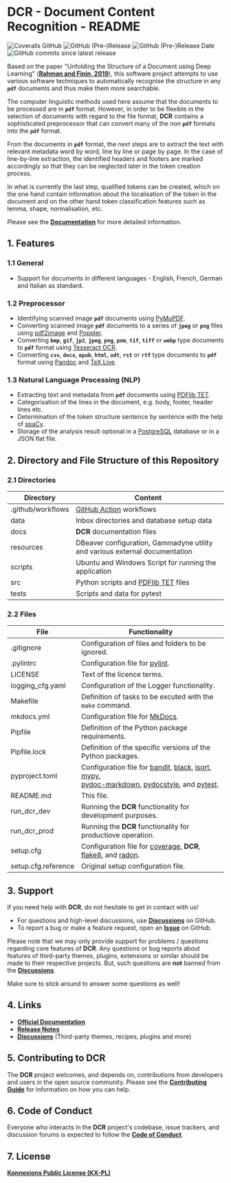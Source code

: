 # DCR - Document Content Recognition - README

![Coveralls GitHub](https://img.shields.io/coveralls/github/KonnexionsGmbH/dcr.svg)
![GitHub (Pre-)Release](https://img.shields.io/github/v/release/KonnexionsGmbH/dcr?include_prereleases)
![GitHub (Pre-)Release Date](https://img.shields.io/github/release-date-pre/KonnexionsGmbh/dcr)
![GitHub commits since latest release](https://img.shields.io/github/commits-since/KonnexionsGmbH/dcr/0.9.6)

Based on the paper "Unfolding the Structure of a Document using Deep Learning" (**[Rahman and Finin, 2019](https://arxiv.org/abs/1910.03678)**), this software project attempts to use various software techniques to automatically recognise the structure in any **`pdf`** documents and thus make them more searchable.

The computer linguistic methods used here assume that the documents to be processed are in **`pdf`** format.
However, in order to be flexible in the selection of documents with regard to the file format, **DCR** contains a sophisticated preprocessor that can convert many of the non **`pdf`** formats into the **`pdf`** format.

From the documents in **`pdf`** format, the next steps are to extract the text with relevant metadata word by word, line by line or page by page. In the case of line-by-line extraction, the identified headers and footers are marked accordingly so that they can be neglected later in the token creation process.

In what is currently the last step, qualified tokens can be created, which on the one hand contain information about the localisation of the token in the document and on the other hand token classification features such as lemma, shape, normalisation, etc.

Please see the **[Documentation](https://konnexionsgmbh.github.io/dcr)** for more detailed information.

## 1. Features

### 1.1 General 
 
- Support for documents in different languages - English, French, German and Italian as standard.

### 1.2 Preprocessor 

- Identifying scanned image **`pdf`** documents using [PyMuPDF](https://pymupdf.readthedocs.io/en/latest/module.html).
- Converting scanned image **`pdf`** documents to a series of **`jpeg`** or **`png`** files using [pdf2image](https://pypi.org/project/pdf2image) and [Poppler](https://poppler.freedesktop.org).
- Converting **`bmp`**, **`gif`**, **`jp2`**, **`jpeg`**, **`png`**, **`pnm`**, **`tif`**, **`tiff`** or **`webp`** type documents to **`pdf`** format using [Tesseract OCR](https://github.com/tesseract-ocr/tesseract).
- Converting **`csv`**, **`docx`**, **`epub`**, **`html`**, **`odt`**, **`rst`** or **`rtf`** type documents to **`pdf`** format using [Pandoc](https://pandoc.org) and [TeX Live](https://www.tug.org/texlive).

### 1.3 Natural Language Processing (NLP) 

- Extracting text and metadata from **`pdf`** documents using [PDFlib TET](https://www.pdflib.com/products/tet/).
- Categorisation of the lines in the document, e.g. body, footer, header lines etc.
- Determination of the token structure sentence by sentence with the help of [spaCy](https://spacy.io).
- Storage of the analysis result optional in a [PostgreSQL](https://www.postgresql.org) database or in a JSON flat file.

## 2. Directory and File Structure of this Repository

### 2.1 Directories

| Directory         | Content                                                                     |
|-------------------|-----------------------------------------------------------------------------|
| .github/workflows | [GitHub Action](https://github.com/actions) workflows                       |
| data              | Inbox directories and database setup data                                   |
| docs              | **DCR** documentation files                                                 |
| resources         | DBeaver configuration, Gammadyne utility and various external documentation |
| scripts           | Ubuntu and Windows Script for running the application                       |
| src               | Python scripts and [PDFlib TET](https://www.pdflib.com/products/tet/) files |
| tests             | Scripts and data for pytest                                                 |

### 2.2 Files

| File             | Functionality                                                                                                                                                                                                                                                                                                                                                                |
|------------------|------------------------------------------------------------------------------------------------------------------------------------------------------------------------------------------------------------------------------------------------------------------------------------------------------------------------------------------------------------------------------|
| .gitignore       | Configuration of files and folders to be ignored.                                                                                                                                                                                                                                                                                                                            |
| .pylintrc        | Configuration file for [pylint](https://github.com/PyCQA/pylint).                                                                                                                                                                                                                                                                                                            |
| LICENSE          | Text of the licence terms.                                                                                                                                                                                                                                                                                                                                                   |
| logging_cfg.yaml | Configuration of the Logger functionality.                                                                                                                                                                                                                                                                                                                                   |
| Makefile         | Definition of tasks to be excuted with the `make` command.                                                                                                                                                                                                                                                                                                                   |
| mkdocs.yml       | Configuration file for [MkDocs](https://github.com/mkdocs/mkdocs/).                                                                                                                                                                                                                                                                                                          |
| Pipfile          | Definition of the Python package requirements.                                                                                                                                                                                                                                                                                                                               |
| Pipfile.lock     | Definition of the specific versions of the Python packages.                                                                                                                                                                                                                                                                                                                  |
| pyproject.toml   | Configuration file for [bandit](https://github.com/PyCQA/bandit), [black](https://github.com/psf/black), [isort](https://github.com/PyCQA/isort), [mypy](https://github.com/python/mypy),<br/> [pydoc-markdown](https://github.com/NiklasRosenstein/pydoc-markdown), [pydocstyle](https://github.com/PyCQA/pydocstyle), and [pytest](https://github.com/pytest-dev/pytest/). |
| README.md        | This file.                                                                                                                                                                                                                                                                                                                                                                   |
| run_dcr_dev      | Running the **DCR** functionality for development purposes.                                                                                                                                                                                                                                                                                                                  |
| run_dcr_prod     | Running the **DCR** functionality for productiove operation.                                                                                                                                                                                                                                                                                                                 |
| setup.cfg        | Configuration file for [coverage](https://github.com/nedbat/coveragepy/blob/6.3.2/doc/index.rst), **DCR**, [flake8](https://github.com/pycqa/flake8), and [radon](https://github.com/rubik/radon).                                                                                                                                                                           |
| setup.cfg.reference | Original setup configuration file.                                                                                                                                                                                                                                                                                                                                           |

## 3. Support

If you need help with **DCR**, do not hesitate to get in contact with us!

- For questions and high-level discussions, use **[Discussions](https://github.com/KonnexionsGmbH/dcr/discussions)** on GitHub.
- To report a bug or make a feature request, open an **[Issue](https://github.com/KonnexionsGmbH/dcr/issues)** on GitHub.

Please note that we may only provide support for problems / questions regarding core features of **DCR**.
Any questions or bug reports about features of third-party themes, plugins, extensions or similar should be made to their respective projects. 
But, such questions are **not** banned from the **[Discussions](https://github.com/KonnexionsGmbH/dcr/discussions)**.

Make sure to stick around to answer some questions as well!

## 4. Links

- **[Official Documentation](https://konnexionsgmbh.github.io/dcr)**
- **[Release Notes](https://konnexionsgmbh.github.io/dcr/release_notes)**
- **[Discussions](https://github.com/KonnexionsGmbH/dcr/discussions)** (Third-party themes, recipes, plugins and more)

## 5. Contributing to DCR

The **DCR** project welcomes, and depends on, contributions from developers and users in the open source community. 
Please see the **[Contributing Guide](https://konnexionsgmbh.github.io/dcr/contributing)** for
information on how you can help.

## 6. Code of Conduct

Everyone who interacts in the **DCR** project's codebase, issue trackers, and discussion forums is expected to follow the **[Code of Conduct](https://konnexionsgmbh.github.io/dcr/code_of_conduct)**.

## 7. License

**[Konnexions Public License (KX-PL)](https://konnexionsgmbh.github.io/dcr/license)**
